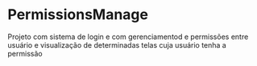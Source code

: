 # PermissionsManage
Projeto com sistema de login e com gerenciamentod e permissões entre usuário e visualização de determinadas telas cuja usuário tenha a permissão
